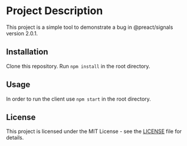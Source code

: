 # Project Description
This project is a simple tool to demonstrate a bug in @preact/signals version 2.0.1.

## Installation
Clone this repository.
Run `npm install` in the root directory.

## Usage
In order to run the client use `npm start` in the root directory.

## License
This project is licensed under the MIT License - see the [LICENSE](LICENSE) file for details.
